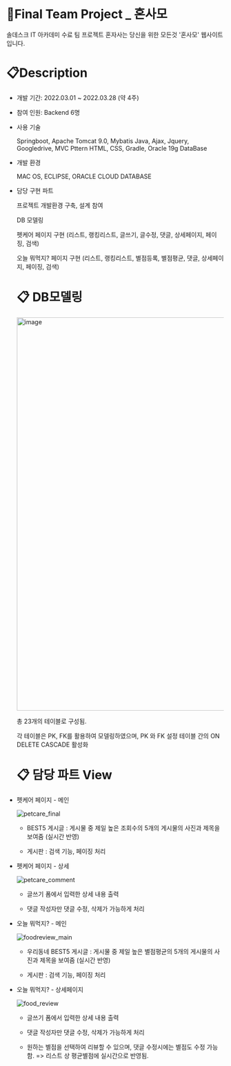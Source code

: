 # 🏡Final Team Project _ 혼사모 

솔데스크 IT 아카데미 수료 팀 프로젝트 혼자사는 당신을 위한 모든것 '혼사모' 웹사이트 입니다. 




# 📋Description

* 개발 기간: 2022.03.01 ~ 2022.03.28 (약 4주)

* 참여 인원: Backend 6명

* 사용 기술

  Springboot, Apache Tomcat 9.0, Mybatis
  Java, Ajax, Jquery, Googledrive, MVC Pttern
  HTML, CSS, Gradle, Oracle 19g DataBase

* 개발 환경

  MAC OS,
  ECLIPSE,
  ORACLE CLOUD DATABASE

* 담당 구현 파트

  프로젝트 개발환경 구축, 설계 참여

  DB 모델링

  펫케어 페이지 구현 (리스트, 랭킹리스트, 글쓰기, 글수정, 댓글, 상세페이지, 페이징, 검색)

  오늘 뭐먹지? 페이지 구현 (리스트, 랭킹리스트, 별점등록, 별점평균, 댓글, 상세페이지, 페이징, 검색)
  
  
  
  # 📋 DB모델링
  
  <img width="910" alt="image" src="https://user-images.githubusercontent.com/95472522/165872377-bfe23f34-29a1-44a0-bf36-cd3a94ac6c35.png">
  
  총 23개의 테이블로 구성됨.
  
  각 테이블은 PK, FK를 활용하여 모델링하였으며, PK 와 FK 설정 테이블 간의 ON DELETE CASCADE 활성화
  
  
  
  # 📋 담당 파트 View
  
* 펫케어 페이지 - 메인 
  
   ![petcare_final](https://user-images.githubusercontent.com/95472522/165695053-507d41d9-40e4-4b9e-83b9-5aa8997549ff.gif)
  
  * BEST5 게시글  : 게시물 중 제일 높은 조회수의 5개의 게시물의 사진과 제목을 보여줌 (실시간 반영)
  
  * 게시판 : 검색 기능, 페이징 처리
  


* 펫케어 페이지 - 상세

  ![petcare_comment](https://user-images.githubusercontent.com/95472522/165870662-3d1a008d-d739-422c-9253-6ab33b3c199f.gif)
  
  * 글쓰기 폼에서 입력한 상세 내용 출력

  * 댓글 작성자만 댓글 수정, 삭제가 가능하게 처리



* 오늘 뭐먹지? - 메인

  ![foodreview_main](https://user-images.githubusercontent.com/95472522/165871727-a9be4ac8-864f-4d4f-9e8d-f89ca91f648a.gif)

  * 우리동네 BEST5 게시글  : 게시물 중 제일 높은 별점평균의 5개의 게시물의 사진과 제목을 보여줌 (실시간 반영)
  
  * 게시판 : 검색 기능, 페이징 처리



* 오늘 뭐먹지? - 상세페이지

  ![food_review](https://user-images.githubusercontent.com/95472522/165872109-2f684934-b496-4e5a-b911-b3f60f4090ac.gif)

  * 글쓰기 폼에서 입력한 상세 내용 출력

  * 댓글 작성자만 댓글 수정, 삭제가 가능하게 처리

  * 원하는 별점을 선택하여 리뷰할 수 있으며, 댓글 수정시에는 별점도 수정 가능함. => 리스트 상 평균별점에 실시간으로 반영됨.



  
  

